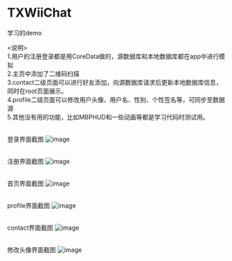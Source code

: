 # TXWiiChat
学习的demo

\<说明\><br />1.用户的注册登录都是用CoreData做的，源数据库和本地数据库都在app中进行模拟
<br />2.主页中添加了二维码扫描
<br />3.contact二级页面可以进行好友添加，向源数据库请求后更新本地数据库信息，同时在root页面展示。
<br />4.profile二级页面可以修改用户头像、用户名、性别、个性签名等，可同步至数据源
<br />5.其他没有用的功能，比如MBPHUD和一些动画等都是学习代码时测试用。


<br />登录界面截图
![image](https://github.com/tx972978732/TXWiiChat/raw/master/screenshot/login.png)

<br />注册界面截图
![image](https://github.com/tx972978732/TXWiiChat/raw/master/screenshot/register.png)

<br />首页界面截图
![image](https://github.com/tx972978732/TXWiiChat/raw/master/screenshot/mainscreen.png)

<br />profile界面截图
![image](https://github.com/tx972978732/TXWiiChat/raw/master/screenshot/profile.png)

<br />contact界面截图
![image](https://github.com/tx972978732/TXWiiChat/raw/master/screenshot/contact.png)

<br />修改头像界面截图
![image](https://github.com/tx972978732/TXWiiChat/raw/master/screenshot/changeheadview.png)

